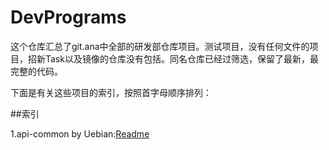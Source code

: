 # DevPrograms
这个仓库汇总了git.ana中全部的研发部仓库项目。测试项目，没有任何文件的项目，招新Task以及镜像的仓库没有包括。同名仓库已经过筛选，保留了最新，最完整的代码。

下面是有关这些项目的索引，按照首字母顺序排列：

##索引

1.api-common by Uebian:[Readme](./api-common/README.md)